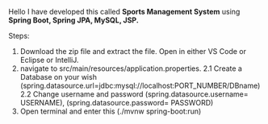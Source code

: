Hello I have developed this called **Sports Management System** using **Spring Boot, Spring JPA, MySQL, JSP.**

Steps:
1. Download the zip file and extract the file. Open in either VS Code or Eclipse or IntelliJ.
2. navigate to src/main/resources/application.properties.
   2.1 Create a Database on your wish (spring.datasource.url=jdbc:mysql://localhost:PORT_NUMBER/DBname)
   2.2 Change username and password (spring.datasource.username= USERNAME), (spring.datasource.password= PASSWORD)
3. Open terminal and enter this (./mvnw spring-boot:run)
